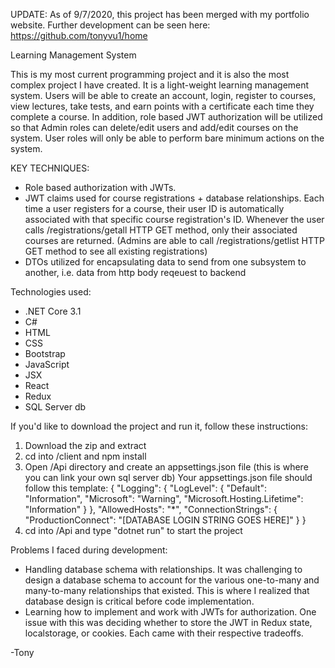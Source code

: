 UPDATE: As of 9/7/2020, this project has been merged with my portfolio website. Further development can be seen here: https://github.com/tonyvu1/home

Learning Management System

This is my most current programming project and it is also the most complex project I have created. It is a light-weight learning management system. Users will be able to create an account, login, register to courses, view lectures, take tests, and earn points with a certificate each time they complete a course. In addition, role based JWT authorization will be utilized so that Admin roles can delete/edit users and add/edit courses on the system. User roles will only be able to perform bare minimum actions on the system.

KEY TECHNIQUES:
- Role based authorization with JWTs. 
- JWT claims used for course registrations + database relationships. Each time a user registers for a course, their user ID is automatically associated with that specific course registration's ID. Whenever the user calls /registrations/getall HTTP GET method, only their associated
courses are returned. (Admins are able to call /registrations/getlist HTTP GET method to see all existing registrations)
- DTOs utilized for encapsulating data to send from one subsystem to another, i.e. data from http body reqeuest to backend

Technologies used:
- .NET Core 3.1
- C#
- HTML
- CSS
- Bootstrap
- JavaScript
- JSX
- React
- Redux
- SQL Server db

If you'd like to download the project and run it, follow these instructions:

1. Download the zip and extract
2. cd into /client and npm install
3. Open /Api directory and create an appsettings.json file (this is where you can link your own sql server db)
Your appsettings.json file should follow this template: { "Logging": { "LogLevel": { "Default": "Information", "Microsoft": "Warning", "Microsoft.Hosting.Lifetime": "Information" } }, "AllowedHosts": "*", "ConnectionStrings": { "ProductionConnect": "[DATABASE LOGIN STRING GOES HERE]" } }
4. cd into /Api and type "dotnet run" to start the project

Problems I faced during development: 
- Handling database schema with relationships. It was challenging to design a database schema to account for the various one-to-many and many-to-many relationships that existed. This is where I realized that database design is critical before code implementation. 
- Learning how to implement and work with JWTs for authorization. One issue with this was deciding whether to store the JWT in Redux state, localstorage, or cookies. Each came with their respective tradeoffs. 

-Tony
